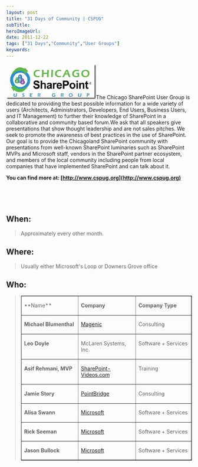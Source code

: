 ```yaml
---
layout: post 
title: "31 Days of Community | CSPUG"
subTitle: 
heroImageUrl: 
date: 2011-12-22
tags: ["31 Days","Community","User Groups"]
keywords: 
---
```


[![clip_image001](clip_image001_thumb.jpg "clip_image001")](http://csell.net/wp-content/uploads/2011/12/clip_image001.jpg)The Chicago SharePoint User Group is dedicated to providing the best possible information for a wide variety of users (Architects, Administrators, Developers, End Users, Business Users, and IT Management) to further their knowledge of SharePoint in a collaborative and community based forum.We ask that all speakers give presentations that show thought leadership and are not sales pitches. We seek to promote the awareness of best practices in the use of SharePoint. Our goal is to provide the Chicagoland SharePoint community with presentations from well-known SharePoint luminaries such as SharePoint MVPs and Microsoft staff, vendors in the SharePoint partner ecosystem, and members of the local community including people from local companies that have implemented SharePoint and can talk about it.

**You can find more at: <u>[http://www.cspug.org](http://www.cspug.org)</u>**

&#160;

&#160;

## When:
  > Approximately every other month.  

## Where:
  > Usually either Microsoft's Loop or Downers Grove office  

## Who:
  > <table border="1" cellspacing="0" cellpadding="0"><tbody>         <tr>           <td valign="top" width="213">             <p>**Name**
>            </td>            <td valign="top" width="213">             
> 
> **Company**
>            </td>            <td valign="top" width="213">             
> 
> **Company Type**
>            </td>         </tr>          <tr>           <td valign="top" width="213">             
> 
> **Michael Blumenthal**
>            </td>            <td valign="top" width="213">             
> 
> [Magenic](https://www.magenic.com)
>            </td>            <td valign="top" width="213">             
> 
> Consulting
>            </td>         </tr>          <tr>           <td valign="top" width="213">             
> 
> **Leo Doyle**
>            </td>            <td valign="top" width="213">             
> 
> McLaren Systems, Inc.
>            </td>            <td valign="top" width="213">             
> 
> Software + Services
>            </td>         </tr>          <tr>           <td valign="top" width="213">             
> 
> **Asif Rehmani, MVP**
>            </td>            <td valign="top" width="213">             
> 
> [SharePoint-Videos.com](https://www.sharepoint-videos.com)
>            </td>            <td valign="top" width="213">             
> 
> Training 
>            </td>         </tr>          <tr>           <td valign="top" width="213">             
> 
> **Jamie Story**
>            </td>            <td valign="top" width="213">             
> 
> [PointBridge](https://www.PointBridge.com)
>            </td>            <td valign="top" width="213">             
> 
> Consulting
>            </td>         </tr>          <tr>           <td valign="top" width="213">             
> 
> **Alisa Swann**
>            </td>            <td valign="top" width="213">             
> 
> [Microsoft](https://www.microsoft.com)
>            </td>            <td valign="top" width="213">             
> 
> Software + Services
>            </td>         </tr>          <tr>           <td valign="top" width="213">             
> 
> **Rick Seeman**
>            </td>            <td valign="top" width="213">             
> 
> [Microsoft](https://www.microsoft.com)
>            </td>            <td valign="top" width="213">             
> 
> Software + Services
>            </td>         </tr>          <tr>           <td valign="top" width="213">             
> 
> **Jason Bullock**
>            </td>            <td valign="top" width="213">             
> 
> [Microsoft](https://www.microsoft.com)
>            </td>            <td valign="top" width="213">             
> 
> Software + Services
>            </td>         </tr>       </tbody></table></p>